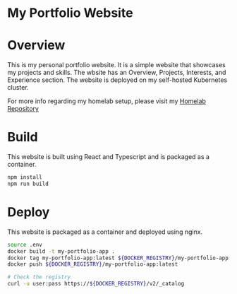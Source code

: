 My Portfolio Website
=====================

# Overview

This is my personal portfolio website. It is a simple website that showcases
my projects and skills. The wbsite has an Overview, Projects, Interests, and
Experience section. The website is deployed on my self-hosted Kubernetes cluster.

For more info regarding my homelab setup, please visit my
[Homelab Repository](https://github.com/TheTaqiTahmid/homeserver)

# Build

This website is built using React and Typescript and is packaged as a container.

```bash
npm install
npm run build
```

# Deploy

This website is packaged as a container and deployed using nginx.

```bash
source .env
docker build -t my-portfolio-app .
docker tag my-portfolio-app:latest ${DOCKER_REGISTRY}/my-portfolio-app:latest
docker push ${DOCKER_REGISTRY}/my-portfolio-app:latest

# Check the registry
curl -u user:pass https://${DOCKER_REGISTRY}/v2/_catalog
```